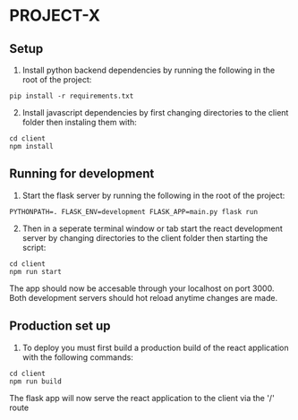 # PROJECT-X

## Setup

1. Install python backend dependencies by running the following in the root of the project:

```shell
pip install -r requirements.txt
```

2. Install javascript dependencies by first changing directories to the client folder then instaling them with:

```shell
cd client
npm install
```

## Running for development

1. Start the flask server by running the following in the root of the project:

```shell
PYTHONPATH=. FLASK_ENV=development FLASK_APP=main.py flask run
```

2. Then in a seperate terminal window or tab start the react development server by changing directories to the client folder then starting the script:

```shell
cd client
npm run start
```

The app should now be accesable through your localhost on port 3000. Both development servers should hot reload anytime changes are made.

## Production set up

1. To deploy you must first build a production build of the react application with the following commands:

```shell
cd client
npm run build
```

The flask app will now serve the react application to the client via the '/' route
